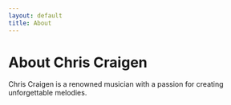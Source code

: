 ```yaml
---
layout: default
title: About
---
```

# About Chris Craigen
Chris Craigen is a renowned musician with a passion for creating unforgettable melodies.

